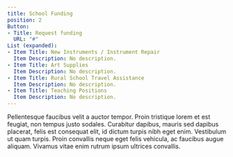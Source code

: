 ```yaml
---
title: School Funding
position: 2
Button:
- Title: Request funding
  URL: "#"
List (expanded):
- Item Title: New Instruments / Instrument Repair
  Item Description: No description.
- Item Title: Art Supplies
  Item Description: No description.
- Item Title: Rural School Travel Assistance
  Item Description: No description.
- Item Title: Teaching Positions
  Item Description: No description.
---
```


Pellentesque faucibus velit a auctor tempor. Proin tristique lorem
et est feugiat, non tempus justo sodales. Curabitur dapibus, mauris sed dapibus
placerat, felis est consequat elit, id dictum turpis nibh eget enim. Vestibulum
ut quam turpis. Proin convallis neque eget felis vehicula, ac faucibus augue aliquam.
Vivamus vitae enim rutrum ipsum ultrices convallis.
